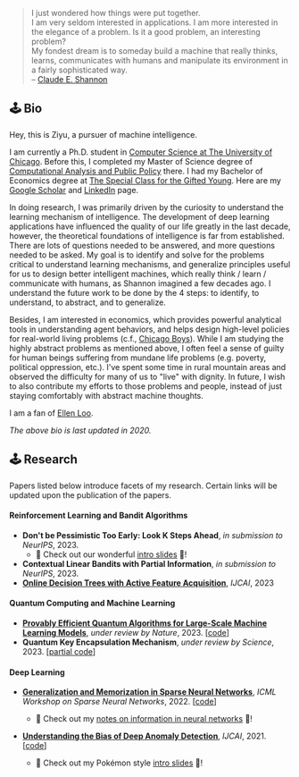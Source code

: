 <!-- # > The economic approach I refer to does not assume that individuals are motivated solely by selfishness or gain.  
# > It is a **method** of analysis, not an assumption about particular motivations.
# > [Gary S. Becker on his Nobel lecture, 1992](https://www.nobelprize.org/uploads/2018/06/becker-lecture.pdf) -->

<!-- # Although perhaps of no practical importance, the question is of theoretical interest, and it is hoped that a satisfactory solution of this problem will act as a wedge in attacking other problems of a similar nature and of greater significance.

# Chemistry has always seemed a little dull to me — too many isolated facts and too few general principles for my taste.

# The fundamental discoveries of such scientists are wonderful achievements in themselves, but would not affect the life of the common man without the intermediate efforts of engineers and inventors―people like Edison, Bell and Marconi.

# I see no limit to the capabilities of machines.

# I have great hopes in this direction for machines that will rival or even surpass the human brain.

# My fondest dream is to someday build a machine that really thinks, learns, communicates with humans and manipulate its environment in a fairly sophisticated way. -->

> I just wondered how things were put together.  
> I am very seldom interested in applications. I am more interested in the elegance of a problem. Is it a good problem, an interesting problem?  
> My fondest dream is to someday build a machine that really thinks, learns, communicates with humans and manipulate its environment in a fairly sophisticated way.    
> – [Claude E. Shannon](https://en.wikipedia.org/wiki/Claude_Shannon)


## 🕹 Bio

Hey, this is Ziyu, a pursuer of machine intelligence.

I am currently a Ph.D. student in [Computer Science at The University of Chicago](https://computerscience.uchicago.edu/). Before this, I completed my Master of Science degree of [Computational Analysis and Public Policy](https://capp.uchicago.edu/) there. I had my Bachelor of Economics degree at [The Special Class for the Gifted Young](https://www.wikiwand.com/en/Special_Class_for_the_Gifted_Young). Here are my [Google Scholar](https://scholar.google.com/citations?user=S2da4LUAAAAJ&hl=en) and [LinkedIn](https://www.linkedin.com/in/ziyuye/) page.

<!-- My research and working experience is available on [LinkedIn](https://www.linkedin.com/in/ziyuye/). My detailed CV is available upon request. -->

In doing research, I was primarily driven by the curiosity to understand the learning mechanism of intelligence. The development of deep learning applications have influenced the quality of our life greatly in the last decade, however, the theoretical foundations of intelligence is far from established. There are lots of questions needed to be answered, and more questions needed to be asked. My goal is to identify and solve for the problems critical to understand learning mechanisms, and generalize principles useful for us to design better intelligent machines, which really think / learn / communicate with humans, as Shannon imagined a few decades ago. I understand the future work to be done by the 4 steps: to identify, to understand, to abstract, and to generalize.

Besides, I am interested in economics, which provides powerful analytical tools in understanding agent behaviors, and helps design high-level policies for real-world living problems (c.f., [Chicago Boys](https://www.wikiwand.com/en/Chicago_Boys)). While I am studying the highly abstract problems as mentioned above, I often feel a sense of guilty for human beings suffering from mundane life problems (e.g. poverty, political oppression, etc.). I've spent some time in rural mountain areas and observed the difficulty for many of us to "live" with dignity. In future, I wish to also contribute my efforts to those problems and people, instead of just staying comfortably with abstract machine thoughts.

I am a fan of [Ellen Loo](https://en.wikipedia.org/wiki/Ellen_Joyce_Loo).

*The above bio is last updated in 2020.*

## 🕹 Research
Papers listed below introduce facets of my research. Certain links will be updated upon the publication of the papers.
#### Reinforcement Learning and Bandit Algorithms

- **Don't be Pessimistic Too Early: Look K Steps Ahead**, *in submission to NeurIPS*, 2023.
    - 🦖 Check out our wonderful [intro slides](https://ziyu-deep.github.io/files/p-mdp-update.pdf) 🦖!
- **Contextual Linear Bandits with Partial Information**, *in submission to NeurIPS*, 2023.
- [**Online Decision Trees with Active Feature Acquisition**](https://arxiv.org/abs/2305.02093), *IJCAI*, 2023


#### Quantum Computing and Machine Learning
- [**Provably Efficient Quantum Algorithms for Large-Scale Machine Learning Models**](https://arxiv.org/abs/2303.03428), *under review by Nature*, 2023. [[code](https://github.com/ZIYU-DEEP/quantum-sparse-training)]
- **Quantum Key Encapsulation Mechanism**, *under review by Science*, 2023. [[partial code](https://github.com/ZIYU-DEEP/Post-Quantum-Crypto-for-Blockchains)]



#### Deep Learning
- [**Generalization and Memorization in Sparse Neural Networks**](https://github.com/ZIYU-DEEP/Generalization-and-Memorization-in-Sparse-Training), *ICML Workshop on Sparse Neural Networks*, 2022. [[code](https://github.com/ZIYU-DEEP/Generalization-and-Memorization-in-Sparse-Training)]
    - 🦖 Check out my [notes on information in neural networks](https://ziyu-deep.github.io/files/info-sparse-notes.pdf) 🦖!

- [**Understanding the Bias of Deep Anomaly Detection**](https://arxiv.org/abs/2105.07346), *IJCAI*, 2021. [[code](https://github.com/ZIYU-DEEP/Bias-in-Deep-Anomaly-Detection-PyTorch)]
    - 🦖 Check out my Pokémon style [intro slides](https://ziyu-deep.github.io/files/IJCAI-long-21-07-25-1.pdf) 🦖!
